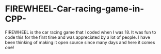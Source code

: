 # FIREWHEEL-Car-racing-game-in-CPP-
FIREWHEEL is the car racing game that I coded when I was 18. It was fun to code this for the first time and was appreciated by a lot of people. I have been thinking of making it open source since many days and here it comes one!
